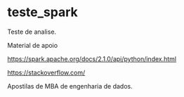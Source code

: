 # teste_spark
Teste de analise.

Material de apoio

https://spark.apache.org/docs/2.1.0/api/python/index.html

https://stackoverflow.com/

Apostilas de MBA de engenharia de dados.